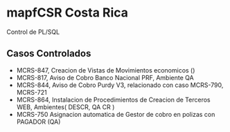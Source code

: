 # mapfCSR Costa Rica
Control de PL/SQL 

## Casos Controlados
* MCRS-847, Creacion de Vistas de Movimientos economicos ()
* MCRS-817, Aviso de Cobro Banco Nacional PRF, Ambiente QA
* MCRS-844, Aviso de Cobro Purdy V3, relacionado con caso MCRS-790, MCRS-721
* MCRS-864, Instalacion de Procedimientos de Creacion de Terceros WEB, Ambientes( DESCR, QA CR )
* MCRS-750  Asignacion automatica de Gestor de cobro en polizas con PAGADOR (QA)